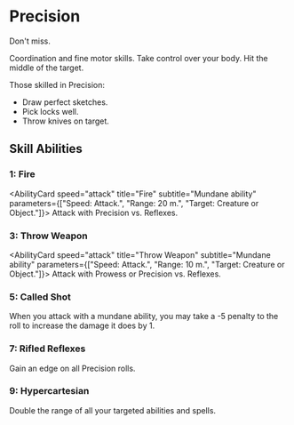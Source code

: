 # Precision

Don't miss.

Coordination and fine motor skills. Take control over your body. Hit the middle of the target.

Those skilled in Precision:

- Draw perfect sketches.
- Pick locks well.
- Throw knives on target.

## Skill Abilities

### 1: Fire

<AbilityCard
speed="attack"
title="Fire"
subtitle="Mundane ability"
parameters={["Speed: Attack.", "Range: 20 m.", "Target: Creature or Object."]}>
Attack with Precision vs. Reflexes.
</AbilityCard>

### 3: Throw Weapon

<AbilityCard
speed="attack"
title="Throw Weapon"
subtitle="Mundane ability"
parameters={["Speed: Attack.", "Range: 10 m.", "Target: Creature or Object."]}>
Attack with Prowess or Precision vs. Reflexes.
</AbilityCard>

### 5: Called Shot

<AbilityCard
speed="enhancement"
title="Called Shot"
subtitle="Enhancement">
When you attack with a mundane ability, you may take a -5 penalty to the roll to increase the damage it does by 1.
</AbilityCard>

### 7: Rifled Reflexes

<AbilityCard
speed="enhancement"
title="Rifled Reflexes"
subtitle="Enhancement">
Gain an edge on all Precision rolls.
</AbilityCard>

### 9: Hypercartesian

<AbilityCard
speed="enhancement"
title="Hypercartesian"
subtitle="Enhancement">
Double the range of all your targeted abilities and spells.
</AbilityCard>
